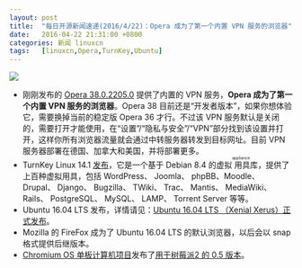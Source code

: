 ```yaml
---
layout: post
title:	"每日开源新闻速递(2016/4/22)：Opera 成为了第一个内置 VPN 服务的浏览器"
date:	2016-04-22 21:31:00 +0800 
categories:	新闻 linuxcn 
tags:	[linuxcn,Opera,TurnKey,Ubuntu]
---
```



![](/Asserts/Images//attachment/album/201604/22/213130otltemjdweembemm.png)


* 刚刚发布的 [Opera 38.0.2205.0](https://www.opera.com/developer/) 提供了内置的 VPN 服务，**Opera 成为了第一个内置 VPN 服务的浏览器**。Opera 38 目前还是“开发者版本”，如果你想体验它，需要换掉当前的稳定版 Opera 36 才行。不过该 VPN 服务默认是关闭的，需要打开才能使用，在“设置”/“隐私与安全”/“VPN”部分找到该设置并打开，这样你所有浏览器流量就会通过中转服务器转发到目标网址。目前 VPN 服务器部署在德国、加拿大和美国，并将部署更多。
* TurnKey Linux 14.1 [发布](https://www.turnkeylinux.org/blog/14.1-bugfixes-maintenance-and-more)，它是一个基于 Debian 8.4 的虚拟<ruby> 用具 <rp>  （ </rp> <rt>  appliance </rt> <rp>  ） </rp></ruby>库，提供了上百种虚拟用具，包括 WordPress、 Joomla、 phpBB、Moodle、 Drupal、 Django、 Bugzilla、 TWiki、 Trac、 Mantis、 MediaWiki、 Rails、 PostgreSQL、 MySQL、 LAMP、 Torrent Server 等等。
* Ubuntu 16.04 LTS 发布，详情请见：[Ubuntu 16.04 LTS （Xenial Xerus）正式发布](/article-7254-1.html "Ubuntu 16.04 LTS （Xenial Xerus）正式发布")。
* Mozilla 的 FireFox 成为了 Ubuntu 16.04 LTS 的默认浏览器，以后会以 snap 格式提供后继版本。
* [Chromium OS 单板计算机项目](http://www.chromiumosforsbc.org/)发布了[用于树莓派2 的 0.5 版本](http://www.chromiumosforsbc.org/download/)。
